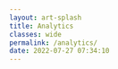 ```yaml
---
layout: art-splash
title: Analytics
classes: wide
permalink: /analytics/
date: 2022-07-27 07:34:10
---
```

